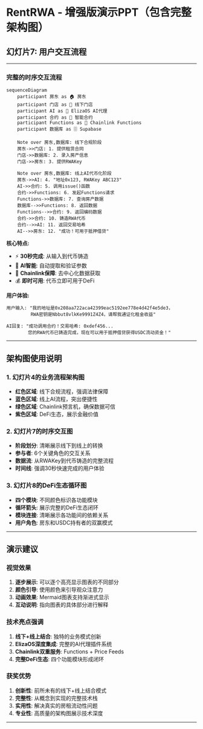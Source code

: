 # RentRWA - 增强版演示PPT（包含完整架构图）

## 幻灯片7: 用户交互流程
---
### 完整的时序交互流程

```mermaid
sequenceDiagram
    participant 房东 as 🏠 房东
    participant 门店 as 🏢 线下门店
    participant AI as 🤖 ElizaOS AI代理
    participant 合约 as 📄 智能合约
    participant Functions as 🔗 Chainlink Functions
    participant 数据库 as 🗄️ Supabase

    Note over 房东,数据库: 线下合规阶段
    房东->>门店: 1. 提供租赁合同
    门店->>数据库: 2. 录入房产信息
    门店->>房东: 3. 提供RWAKey

    Note over 房东,数据库: 线上AI代币化阶段
    房东->>AI: 4. "地址0x123, RWAKey ABC123"
    AI->>合约: 5. 调用issue()函数
    合约->>Functions: 6. 发起Functions请求
    Functions->>数据库: 7. 查询房产数据
    数据库-->>Functions: 8. 返回数据
    Functions-->>合约: 9. 返回编码数据
    合约->>合约: 10. 铸造RWA代币
    合约-->>AI: 11. 返回交易哈希
    AI-->>房东: 12. "成功！可用于抵押借贷"
```

**核心特点:**
- ⚡ **30秒完成**: 从输入到代币铸造
- 🤖 **AI智能**: 自动提取和验证参数
- 🔗 **Chainlink保障**: 去中心化数据获取
- 💰 **即时可用**: 代币立即可用于DeFi

**用户体验:**
```
用户输入: "我的地址是0x208aa722aca42399eac5192ee778e4d42f4e5de3，
         RWA密钥是Nbbut8vlkKe9991Z4Z4，请帮我通证化租金收益"

AI回复: "成功调用合约！交易哈希: 0xdef456...
        您的RWA代币已铸造完成，现在可以用于抵押借贷获得USDC流动资金！"
```

---

## 架构图使用说明

### 1. 幻灯片4的业务流程架构图
- **红色区域**: 线下合规流程，强调法律保障
- **蓝色区域**: 线上AI流程，突出便捷性
- **绿色区域**: Chainlink预言机，确保数据可信
- **紫色区域**: DeFi生态，展示金融价值

### 2. 幻灯片7的时序交互图
- **阶段划分**: 清晰展示线下到线上的转换
- **参与者**: 6个关键角色的交互关系
- **数据流**: 从RWAKey到代币铸造的完整流程
- **时间线**: 强调30秒快速完成的用户体验

### 3. 幻灯片8的DeFi生态循环图
- **四个模块**: 不同颜色标识各功能模块
- **循环箭头**: 展示完整的DeFi生态闭环
- **模块连接**: 清晰展示各功能间的依赖关系
- **用户角色**: 房东和USDC持有者的双赢模式

---

## 演示建议

### 视觉效果
1. **逐步展示**: 可以逐个高亮显示图表的不同部分
2. **颜色引导**: 使用颜色来引导观众注意力
3. **动画效果**: Mermaid图表支持渐进式显示
4. **互动说明**: 指向图表的具体部分进行解释

### 技术亮点强调
1. **线下+线上结合**: 独特的业务模式创新
2. **ElizaOS深度集成**: 完整的AI代理插件系统
3. **Chainlink双重服务**: Functions + Price Feeds
4. **完整DeFi生态**: 四个功能模块形成闭环

### 获奖优势
1. **创新性**: 前所未有的线下+线上结合模式
2. **完整性**: 从概念到实现的完整技术栈
3. **实用性**: 解决真实的房租流动性问题
4. **专业性**: 高质量的架构图展示技术深度

---
